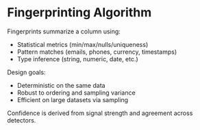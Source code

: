 # Fingerprinting Algorithm

Fingerprints summarize a column using:
- Statistical metrics (min/max/nulls/uniqueness)
- Pattern matches (emails, phones, currency, timestamps)
- Type inference (string, numeric, date, etc.)

Design goals:
- Deterministic on the same data
- Robust to ordering and sampling variance
- Efficient on large datasets via sampling

Confidence is derived from signal strength and agreement across detectors.

